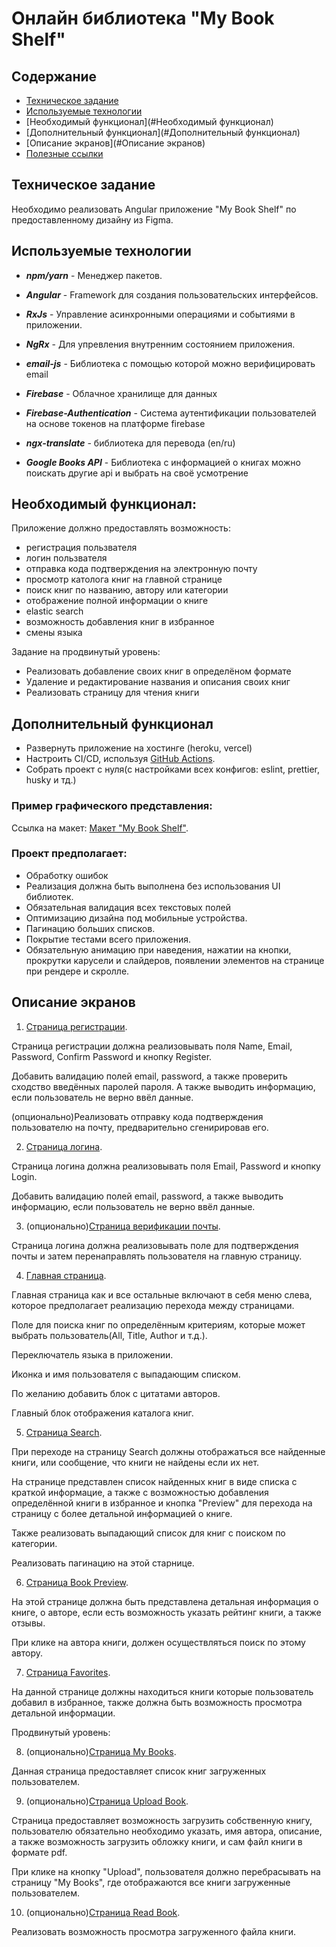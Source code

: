 # Онлайн библиотека "My Book Shelf"

## Содержание

- [Техническое задание](#Техническое-задание)
- [Используемые технологии](#Используемые-технологии)
- [Необходимый функционал](#Необходимый функционал)
- [Дополнительный функционал](#Дополнительный функционал)
- [Описание экранов](#Описание экранов)
- [Полезные ссылки](#Полезные-ссылки)

## Техническое задание

Необходимо реализовать Angular приложение "My Book Shelf" по предоставленному дизайну из Figma.

## Используемые технологии

- **_npm/yarn_** - Менеджер пакетов.
- **_Angular_** - Framework для создания пользовательских интерфейсов.
- **_RxJs_** - Управление асинхронными операциями и событиями в приложении.
- **_NgRx_** - Для упревления внутренним состоянием приложения.
- **_email-js_** - Библиотека с помощью которой можно верифицировать email
- **_Firebase_** - Облачное хранилище для данных
- **_Firebase-Authentication_** - Система аутентификации пользователей на основе токенов на платформе firebase
- **_ngx-translate_** - библиотека для перевода (en/ru)

- **_Google Books API_** - Библиотека c информацией о книгах
  можно поискать другие api и выбрать на своё усмотрение

## Необходимый функционал:

Приложение должно предоставлять возможность:

- регистрация пользвателя
- логин пользвателя
- отправка кода подтверждения на электронную почту
- просмотр католога книг на главной странице
- поиск книг по названию, автору или категории
- отображение полной информации о книге
- elastic search
- возможность добавления книг в избранное
- смены языка

Задание на продвинутый уровень:

- Реализовать добавление своих книг в определёном формате
- Удаление и редактирование названия и описания своих книг
- Реализовать страницу для чтения книги

## Дополнительный функционал

- Развернуть приложение на хостинге (heroku, vercel)
- Настроить CI/CD, используя [GitHub Actions](https://github.com/features/actions).
- Собрать проект с нуля(с настройками всех конфигов: eslint, prettier, husky и тд.)

### Пример графического представления:

Ссылка на макет: [Макет "My Book Shelf"](https://www.figma.com/file/GHSR513UofUe9Gba3tVvUJ/Untitled?type=design&node-id=0-1&mode=design&t=OLBB9a7CYcz2EmDP-0).

### Проект предполагает:

- Обработку ошибок
- Реализация должна быть выполнена без использования UI библиотек.
- Обязательная валидация всех текстовых полей
- Оптимизацию дизайна под мобильные устройства.
- Пагинацию больших списков.
- Покрытие тестами всего приложения.
- Обязательную анимацию при наведения, нажатии на кнопки, прокрутки карусели и слайдеров, появлении элементов на странице при рендере и скролле.

## Описание экранов

1. [Страница регистрации](https://www.figma.com/file/GHSR513UofUe9Gba3tVvUJ/Untitled?type=design&node-id=1-2785&mode=design&t=OLBB9a7CYcz2EmDP-4).

Страница регистрации должна реализовывать поля Name, Email, Password, Confirm Password и кнопку Register.

Добавить валидацию полей email, password, а также проверить сходство введённых паролей пароля. А также выводить информацию, если пользователь не верно ввёл данные.

(опционально)Реализовать отправку кода подтверждения пользователю на почту, предварительно сгенирировав его.

2. [Страница логина](https://www.figma.com/file/GHSR513UofUe9Gba3tVvUJ/Untitled?type=design&node-id=1-22&mode=design&t=OLBB9a7CYcz2EmDP-4).

Страница логина должна реализовывать поля Email, Password и кнопку Login.

Добавить валидацию полей email, password, а также выводить информацию, если пользователь не верно ввёл данные.

3. (опционально)[Страница верификации почты](https://www.figma.com/file/GHSR513UofUe9Gba3tVvUJ/Untitled?type=design&node-id=1-2837&mode=design&t=OLBB9a7CYcz2EmDP-4).

Страница логина должна реализовывать поле для подтверждения почты и затем перенаправлять пользователя на главную страницу.

4. [Главная страница](https://www.figma.com/file/GHSR513UofUe9Gba3tVvUJ/Untitled?type=design&node-id=1-57&mode=design&t=OLBB9a7CYcz2EmDP-4).

Главная страница как и все остальные включают в себя меню слева, которое предполагает реализацию перехода между страницами.

Поле для поиска книг по определённым критериям, которые может выбрать пользователь(All, Title, Author и т.д.).

Переключатель языка в приложении.

Иконка и имя пользователя с выпадающим списком.

По желанию добавить блок с цитатами авторов.

Главный блок отображения каталога книг.

5. [Страница Search](https://www.figma.com/file/GHSR513UofUe9Gba3tVvUJ/Untitled?type=design&node-id=1-978&mode=design&t=OLBB9a7CYcz2EmDP-4).

При переходе на страницу Search должны отображаться все найденные книги, или сообщение, что книги не найдены если их нет.

На странице представлен список найденных книг в виде списка с краткой информацие, а также с возможностью добавления определённой книги в избранное и кнопка "Preview" для перехода на страницу с более детальной информацией о книге.

Также реализовать выпадающий список для книг с поиском по категории.

Реализовать пагинацию на этой старнице.

6. [Страница Book Preview](https://www.figma.com/file/GHSR513UofUe9Gba3tVvUJ/Untitled?type=design&node-id=1-2518&mode=design&t=OLBB9a7CYcz2EmDP-4).

На этой странице должна быть представлена детальная информация о книге, о авторе, если есть возможность указать рейтинг книги, а также отзывы.

При клике на автора книги, должен осуществляться поиск по этому автору.

7. [Страница Favorites](https://www.figma.com/file/GHSR513UofUe9Gba3tVvUJ/Untitled?type=design&node-id=1-2235&mode=design&t=OLBB9a7CYcz2EmDP-4).

На данной странице должны находиться книги которые пользователь добавил в избранное, также должна быть возможность просмотра детальной информации.

Продвинутый уровень:

8. (опционально)[Страница My Books](https://www.figma.com/file/GHSR513UofUe9Gba3tVvUJ/Untitled?type=design&node-id=3-3103&mode=design&t=OLBB9a7CYcz2EmDP-4).

Данная страница предоставляет список книг загруженных пользователем.

9. (опционально)[Страница Upload Book](<https://www.figma.com/file/RH6Tg2icMlc7M2DdHEJ9Bl/Themeforest-Modsen-Template-(Community)?node-id=255%3A27792>).

Страница предоставляет возможность загрузить собственную книгу, пользователю обязательно необходимо указать, имя автора, описание, а также возможность загрузить обложку книги, и сам файл книги в формате pdf.

При клике на кнопку "Upload", пользователя должно перебрасывать на страницу "My Books", где отображаются все книги загруженные пользователем.

10. (опционально)[Страница Read Book](https://www.figma.com/file/GHSR513UofUe9Gba3tVvUJ/Untitled?type=design&node-id=1-2687&mode=design&t=OLBB9a7CYcz2EmDP-4).

Реализовать возможность просмотра загруженного файла книги.
